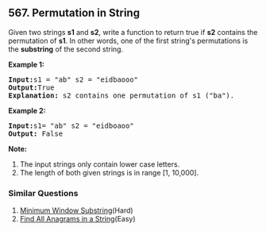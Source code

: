 ## 567. Permutation in String

Given two strings <b>s1</b> and <b>s2</b>, write a function to return true if <b>s2</b> contains the permutation of <b>s1</b>. In other words, one of the first string's permutations is the <b>substring</b> of the second string.

<p><b>Example 1:</b><br />
<pre>
<b>Input:</b>s1 = "ab" s2 = "eidbaooo"
<b>Output:</b>True
<b>Explanation:</b> s2 contains one permutation of s1 ("ba").
</pre>
</p>

<p><b>Example 2:</b><br />
<pre>
<b>Input:</b>s1= "ab" s2 = "eidboaoo"
<b>Output:</b> False
</pre>
</p>

<p><b>Note:</b><br>
<ol>
<li>The input strings only contain lower case letters.</li>
<li>The length of both given strings is in range [1, 10,000].</li>
</ol>
</p>

### Similar Questions
  1. [Minimum Window Substring](https://github.com/openset/leetcode/tree/master/solution/minimum-window-substring)(Hard)
  1. [Find All Anagrams in a String](https://github.com/openset/leetcode/tree/master/solution/find-all-anagrams-in-a-string)(Easy)
